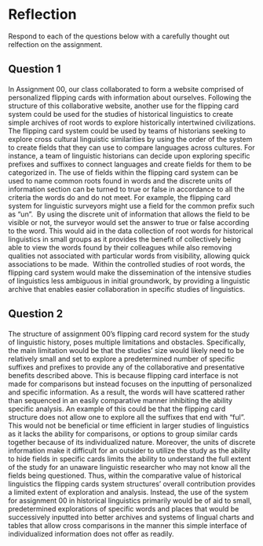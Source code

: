 # Reflection

Respond to each of the questions below with a carefully thought out relfection on the assignment.

## Question 1
####
In Assignment 00, our class collaborated to form a website comprised of personalized flipping cards with information about ourselves. Following the structure of this collaborative website, another use for the flipping card system could be used for the studies of historical linguistics to create simple archives of root words to explore historically intertwined civilizations. The flipping card system could be used by teams of historians seeking to explore cross cultural linguistic similarities by using the order of the system to create fields that they can use to compare languages across cultures. For instance, a team of linguistic historians can decide upon exploring specific prefixes and suffixes to connect languages and create fields for them to be categorized in. The use of fields within the flipping card system can be used to name common roots found in words and the discrete units of information section can be turned to true or false in accordance to all the criteria the words do and do not meet. For example, the flipping card system for linguistic surveyors might use a field for the common prefix such as “un”.  By using the discrete unit of information that allows the field to be visible or not, the surveyor would set the answer to true or false according to the word. This would aid in the data collection of root words for historical linguistics in small groups as it provides the benefit of collectively being able to view the words found by their colleagues while also removing qualities not associated with particular words from visibility, allowing quick associations to be made.  Within the controlled studies of root words, the flipping card system would make the dissemination of the intensive studies of linguistics less ambiguous in initial groundwork, by providing a linguistic archive that enables easier collaboration in specific studies of linguistics. 



## Question 2
#### 
The structure of assignment 00’s flipping card record system for the study of linguistic history, poses multiple limitations and obstacles. Specifically, the main limitation would be that the studies’ size would likely need to be relatively small and set to explore a predetermined number of specific suffixes and prefixes to provide any of the collaborative and presentative benefits described above. This is because flipping card interface is not made for comparisons but instead focuses on the inputting of personalized and specific information. As a result, the words will have scattered rather than sequenced in an easily comparative manner inhibiting the ability specific analysis. An example of this could be that the flipping card structure does not allow one to explore all the suffixes that end with “ful”. This would not be beneficial or time efficient in larger studies of linguistics as it lacks the ability for comparisons, or options to group similar cards together because of its individualized nature. Moreover, the units of discrete information make it difficult for an outsider to utilize the study as the ability to hide fields in specific cards limits the ability to understand the full extent of the study for an unaware linguistic researcher who may not know all the fields being questioned. Thus, within the comparative value of historical linguistics the flipping cards system structures’ overall contribution provides a limited extent of exploration and analysis. Instead, the use of the system for assignment 00 in historical linguistics primarily would be of aid to small, predetermined explorations of specific words and places that would be successively inputted into better archives and systems of lingual charts and tables that allow cross comparisons in the manner this simple interface of individualized information does not offer as readily.
